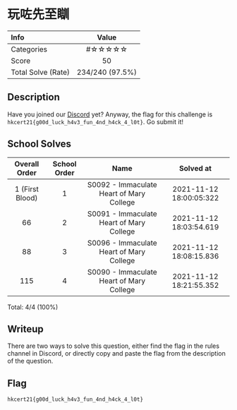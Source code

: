 # 玩咗先至瞓

| Info | Value |
| :--- | :-----: |
| Categories | #☆☆☆☆☆ |
| Score | 50 |
| Total Solve (Rate) | 234/240 (97.5%) |

## Description

Have you joined our [Discord](https://discord.gg/bk7gfDVYM9) yet? Anyway, the flag for this challenge is `hkcert21{g00d_luck_h4v3_fun_4nd_h4ck_4_l0t}`. Go submit it!

## School Solves
| Overall Order | School Order | Name | Solved at |
| :-: | :-: | :-: | :-: |
| 1 (First Blood) | 1 |  S0092 - Immaculate Heart of Mary College | 2021-11-12 18:00:05:322 |
| 66 | 2 |  S0091 - Immaculate Heart of Mary College | 2021-11-12 18:03:54.619 |
| 88 | 3 | S0096 - Immaculate Heart of Mary College | 2021-11-12 18:08:15.836 |
| 115 | 4 | S0090 - Immaculate Heart of Mary College | 2021-11-12 18:21:55.352 |

Total: 4/4 (100%)

## Writeup
There are two ways to solve this question, either find the flag in the rules channel in Discord, or directly copy and paste the flag from the description of the question.

## Flag
`hkcert21{g00d_luck_h4v3_fun_4nd_h4ck_4_l0t}`